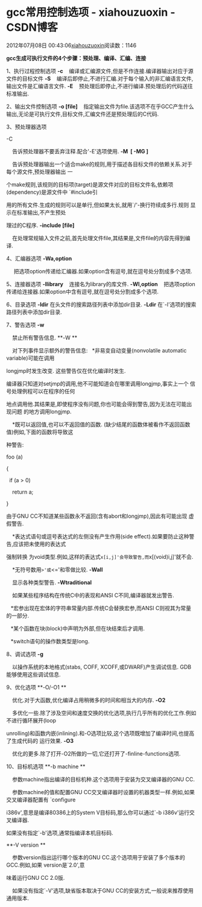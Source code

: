 # gcc常用控制选项 - xiahouzuoxin - CSDN博客





2012年07月08日 00:43:06[xiahouzuoxin](https://me.csdn.net/xiahouzuoxin)阅读数：1146








**gcc生成可执行文件的4个步骤：预处理、编译、汇编、连接**


1、执行过程控制选项
**-c**    编译或汇编源文件,但是不作连接.编译器输出对应于源文件的目标文件
**-S**    编译后即停止,不进行汇编.对于每个输入的非汇编语言文件,输出文件是汇编语言文件.
**-E**    预处理后即停止,不进行编译.预处理后的代码送往标准输出.

2、输出文件控制选项
**-o [file]**    指定输出文件为file.该选项不在乎GCC产生什么输出,无论是可执行文件,目标文件,汇编文件还是预处理后的C代码.

3、预处理器选项

-C

    告诉预处理器不要丢弃注释.配合'-E'选项使用. 
**-M  [ -MG ]**

    告诉预处理器输出一个适合make的规则,用于描述各目标文件的依赖关系.对于每个源文件,预处理器输出 一

个make规则,该规则的目标项(target)是源文件对应的目标文件名,依赖项(dependency)是源文件中 `#include引

用的所有文件.生成的规则可以是单行,但如果太长,就用`/'-换行符续成多行.规则 显示在标准输出,不产生预处

理过的C程序. 
**-include [file]**

    在处理常规输入文件之前,首先处理文件file,其结果是,文件file的内容先得到编译.

4、汇编器选项
**-Wa,option**

     把选项option传递给汇编器.如果option含有逗号,就在逗号处分割成多个选项. 

5、连接器选项
**-llibrary**    连接名为library的库文件. 
**-Wl,option**    把选项option传递给连接器.如果option中含有逗号,就在逗号处分割成多个选项. 

6、目录选项
**-Idir** 在头文件的搜索路径列表中添加dir目录.
**-Ldir** 在`-l'选项的搜索路径列表中添加dir目录. 

7、警告选项
**-w**

    禁止所有警告信息. 
**-W **

    对下列事件显示额外的警告信息:   *非易变自动变量(nonvolatile automatic variable)可能在调用

longjmp时发生改变. 这些警告仅在优化编译时发生.

编译器只知道对setjmp的调用,他不可能知道会在哪里调用longjmp,事实上一个 信号处理例程可以在程序的任何

地点调用他.其结果是,即使程序没有问题,你也可能会得到警告,因为无法在可能出现问题 的地方调用longjmp.

    *既可以返回值,也可以不返回值的函数. (缺少结尾的函数体被看作不返回函数值)例如,下面的函数将导致这

种警告:

foo (a)

{

  if (a > 0)

    return a;

}

由于GNU CC不知道某些函数永不返回(含有abort和longjmp),因此有可能出现 虚假警告.

    *表达式语句或逗号表达式的左侧没有产生作用(side effect).如果要防止这种警告,应该把未使用的表达式

强制转换 为void类型.例如,这样的表达式`x[i,j]'会导致警告,而`x[(void)i,j]'就不会.

    *无符号数用`>'或`<='和零做比较. 
**-Wall**

    显示各种类型警告.
**-Wtraditional**

    如果某些程序结构在传统C中的表现和ANSI C不同,编译器就发出警告.

   *宏参出现在宏体的字符串常量内部.传统C会替换宏参,而ANSI C则视其为常量的一部分.

   *某个函数在块(block)中声明为外部,但在块结束后才调用.

   *switch语句的操作数类型是long. 

8、调试选项
**-g**

    以操作系统的本地格式(stabs, COFF, XCOFF,或DWARF)产生调试信息. GDB能够使用这些调试信息.


9、优化选项
**-O/-O1 **

    优化.对于大函数,优化编译占用稍微多的时间和相当大的内存.
**-O2**

    多优化一些.除了涉及空间和速度交换的优化选项,执行几乎所有的优化工作.例如不进行循环展开(loop 

unrolling)和函数内嵌(inlining).和-O选项比较,这个选项既增加了编译时间,也提高了生成代码的 运行效果.
**-O3**

    优化的更多.除了打开-O2所做的一切,它还打开了-finline-functions选项.



10、目标机选项
**-b machine **

    参数machine指出编译的目标机种.这个选项用于安装为交叉编译器的GNU CC.

    参数machine的值和配置GNU CC交叉编译器时设置的机器类型一样.例如,如果交叉编译器配置有 `configure 

i386v',意思是编译80386上的System V目标码,那么你可以通过`-b i386v'运行交叉编译器.

如果没有指定`-b'选项,通常指编译本机目标码.

**-V version **

    参数version指出运行哪个版本的GNU CC.这个选项用于安装了多个版本的GCC.例如,如果 version是`2.0',意

味着运行GNU CC 2.0版.

    如果没有指定`-V'选项,缺省版本取决于GNU CC的安装方式,一般说来推荐使用通用版本. 



